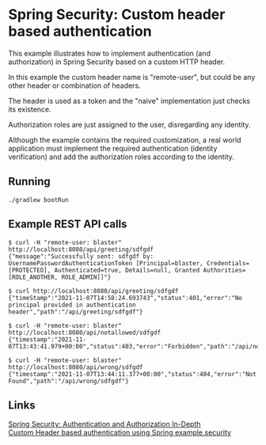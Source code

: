 # Spring Security: Custom header based authentication

This example illustrates how to implement authentication (and authorization) in Spring Security based on a custom HTTP header.

In this example the custom header name is "remote-user", but could be any other header or combination of headers.

The header is used as a token and the "naive" implementation just checks its existence.

Authorization roles are just assigned to the user, disregarding any identity.

Although the example contains the required customization, a real world application must implement the required authentication (identity verification) and add the authorization roles according to the identity.

## Running
```
./gradlew bootRun
```

## Example REST API calls
```
$ curl -H "remote-user: blaster" http://localhost:8080/api/greeting/sdfgdf
{"message":"Successfully sent: sdfgdf by: UsernamePasswordAuthenticationToken [Principal=blaster, Credentials=[PROTECTED], Authenticated=true, Details=null, Granted Authorities=[ROLE_ANOTHER, ROLE_ADMIN]]"}

$ curl http://localhost:8080/api/greeting/sdfgdf
{"timeStamp":"2021-11-07T14:58:24.693743","status":401,"error":"No principal provided in authentication header","path":"/api/greeting/sdfgdf"}

$ curl -H "remote-user: blaster" http://localhost:8080/api/notallowed/sdfgdf
{"timestamp":"2021-11-07T13:43:41.979+00:00","status":403,"error":"Forbidden","path":"/api/notallowed/sdfgdf"}

$ curl -H "remote-user: blaster" http://localhost:8080/api/wrong/sdfgdf
{"timestamp":"2021-11-07T13:44:11.377+00:00","status":404,"error":"Not Found","path":"/api/wrong/sdfgdf"}
```

## Links
[Spring Security: Authentication and Authorization In-Depth](https://www.marcobehler.com/guides/spring-security)  
[Custom Header based authentication using Spring example.security](https://salahuddin-s.medium.com/custom-header-based-authentication-using-spring-example.security-17f4163d0986)  
